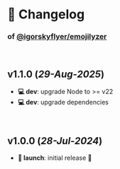 # 📒 Changelog

### of [@igorskyflyer/emojilyzer](https://github.com/igorskyflyer/npm-emojilyzer)

<br>

## v1.1.0 (*29-Aug-2025*)

- **💻 dev**: upgrade Node to >= v22
- **💻 dev**: upgrade dependencies

<br>

## v1.0.0 (*28-Jul-2024*)

- **🚀 launch**: initial release 🎉
